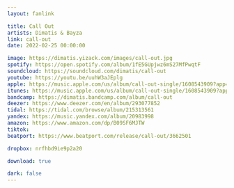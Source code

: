 ```yaml
---
layout: fanlink

title: Call Out
artists: Dimatis & Bayza
link: call-out
date: 2022-02-25 00:00:00

image: https://dimatis.yizack.com/images/call-out.jpg
spotify: https://open.spotify.com/album/1fE5GUpjwz6mS27MfPwqtF
soundcloud: https://soundcloud.com/dimatis/call-out
youtube: https://youtu.be/uuhW3aJEplg
apple: https://music.apple.com/us/album/call-out-single/1608543909?app=music&ls=1
itunes: https://music.apple.com/us/album/call-out-single/1608543909?app=itunes&ls=1
bandcamp: https://dimatis.bandcamp.com/album/call-out
deezer: https://www.deezer.com/en/album/293077852
tidal: https://tidal.com/browse/album/215313561
yandex: https://music.yandex.com/album/20983998
amazon: https://www.amazon.com/dp/B09SF6MJTW
tiktok:
beatport: https://www.beatport.com/release/call-out/3662501

dropbox: nrfhbd9ie9p2a20

download: true

dark: false
---
```

